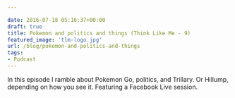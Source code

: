 ```yaml
---

date: 2016-07-18 05:16:37+00:00
draft: true
title: Pokemon and politics and things (Think Like Me - 9)
featured_image: 'tlm-logo.jpg'
url: /blog/pokemon-and-politics-and-things
tags:
- Podcast
---
```


In this episode I ramble about Pokemon Go, politics, and Trillary. Or Hillump, depending on how you see it. Featuring a Facebook Live session.





